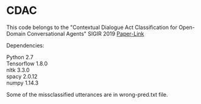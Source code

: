 # CDAC
This code belongs to the "Contextual Dialogue Act Classification for Open-Domain Conversational Agents" SIGIR 2019 <a href="https://sigir.org/sigir2019/program/accepted/">Paper-Link</a> 

Dependencies: <br />

Python 2.7 <br />
Tensorflow 1.8.0 <br />
nltk 3.3.0 <br />
spacy 2.0.12 <br />
numpy 1.14.3 <br />

Some of the missclassified utterances are in wrong-pred.txt file.
